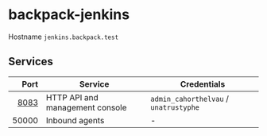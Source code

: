 # backpack-jenkins

Hostname `jenkins.backpack.test`

## Services

| Port | Service | Credentials
| ---: | ------- | -----------
| [8083](http://jenkins.backpack.test:8083) | HTTP API and management console | `admin_cahorthelvau` / `unatrustyphe`
| 50000 | Inbound agents | -
